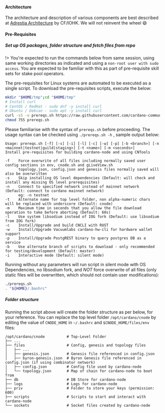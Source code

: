 #### Architecture

The architecture and description of various components are best described at [Adrestia Architecture](https://docs.cardano.org/explore-cardano/cardano-architecture/overview) by CF/IOHK. We will not reinvent the wheel :smile:

#### Pre-Requisites

##### Set up OS packages, folder structure and fetch files from repo

!> You're expected to run the commands below from same session, using same working directories as indicated and using a `non-root user with sudo access`. You are expected to be familiar with this as part of pre-requisite skill sets for stake pool operators.

The pre-requisites for Linux systems are automated to be executed as a single script. To download the pre-requisites scripts, execute the below:

``` bash
mkdir "$HOME/tmp";cd "$HOME/tmp"
# Install curl
# CentOS / RedHat - sudo dnf -y install curl
# Ubuntu / Debian - sudo apt -y install curl
curl -sS -o prereqs.sh https://raw.githubusercontent.com/cardano-community/guild-operators/master/scripts/cnode-helper-scripts/prereqs.sh
chmod 755 prereqs.sh
```

Please familiarise with the syntax of `prereqs.sh` before proceeding. The usage syntax can be checked using `./prereqs.sh -h` , sample output below:

```
Usage: prereqs.sh [-f] [-s] [-i] [-l] [-c] [-w] [-p] [-b <branch>] [-n <mainnet|testnet|guild|staging>] [-t <name>] [-m <seconds>]
Install pre-requisites for building cardano-node and using CNTools

-f    Force overwrite of all files including normally saved user config sections in env, cnode.sh and gLiveView.sh
      topology.json, config.json and genesis files normally saved will also be overwritten
-s    Skip installing OS level dependencies (Default: will check and install any missing OS level prerequisites)
-n    Connect to specified network instead of mainnet network (Default: connect to cardano mainnet network)
      eg: -n testnet
-t    Alternate name for top level folder, non alpha-numeric chars will be replaced with underscore (Default: cnode)
-m    Maximum time in seconds that you allow the file download operation to take before aborting (Default: 60s)
-l    Use system libsodium instead of IOG fork (Default: use libsodium from IOG fork)
-c    Install/Upgrade and build CNCLI with RUST
-w    Install/Upgrade Vacuumlabs cardano-hw-cli for hardware wallet support
-p    Install/Upgrade PostgREST binary to query postgres DB as a service
-b    Use alternate branch of scripts to download - only recommended for testing/development (Default: master)
-i    Interactive mode (Default: silent mode)
```

Running without any parameters will run script in silent mode with OS Dependencies, no libsodium fork, and *NOT* force overwrite of all files (only static files will be overwritten, which should not contain user modifications):

``` bash
./prereqs.sh
. "${HOME}/.bashrc"
```

##### Folder structure

Running the script above will create the folder structure as per below, for your reference. You can replace the top level folder `/opt/cardano/cnode` by editing the value of `CNODE_HOME` in `~/.bashrc` and `$CNODE_HOME/files/env` files:


    /opt/cardano/cnode          # Top-Level Folder
    ├── ...
    ├── files                   # Config, genesis and topology files
    │   ├── ...
    │   ├── genesis.json        # Genesis file referenced in config.json
    │   ├── byron-genesis.json  # Byron Genesis file referenced in config.json (if using combinator network)
    │   ├── config.json         # Config file used by cardano-node
    │   └── topology.json       # Map of chain for cardano-node to boot from
    ├── db                      # DB Store for cardano-node
    ├── logs                    # Logs for cardano-node
    ├── priv                    # Folder to store your keys (permission: 600)
    ├── scripts                 # Scripts to start and interact with cardano-node
    └── sockets                 # Socket files created by cardano-node
